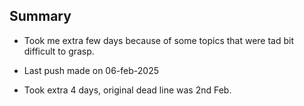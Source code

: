 ## Summary

-   Took me extra few days because of some topics that were tad bit difficult to grasp.

-   Last push made on 06-feb-2025
-   Took extra 4 days, original dead line was 2nd Feb.
